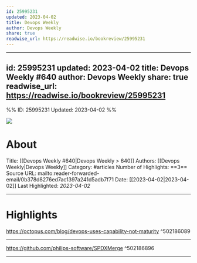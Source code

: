 ```yaml
---
id: 25995231
updated: 2023-04-02
title: Devops Weekly
author: Devops Weekly
share: true
readwise_url: https://readwise.io/bookreview/25995231
---
```

---
id: 25995231
updated: 2023-04-02
title: Devops Weekly #640
author: Devops Weekly
share: true
readwise_url: https://readwise.io/bookreview/25995231
---

%%
ID: 25995231
Updated: 2023-04-02
%%

![]( https://readwise-assets.s3.amazonaws.com/static/images/article3.5c705a01b476.png)

# About
Title: [[Devops Weekly #640|Devops Weekly  > 640]]
Authors: [[Devops Weekly|Devops Weekly]]
Category: #articles
Number of Highlights: ==3==
Source URL: mailto:reader-forwarded-email/0b378d8276ed7ac1397a241d5adb7f71
Date: [[2023-04-02|2023-04-02]]
Last Highlighted: *2023-04-02*

---

# Highlights

https://octopus.com/blog/devops-uses-capability-not-maturity ^502186089

---
https://github.com/philips-software/SPDXMerge ^502186896

---